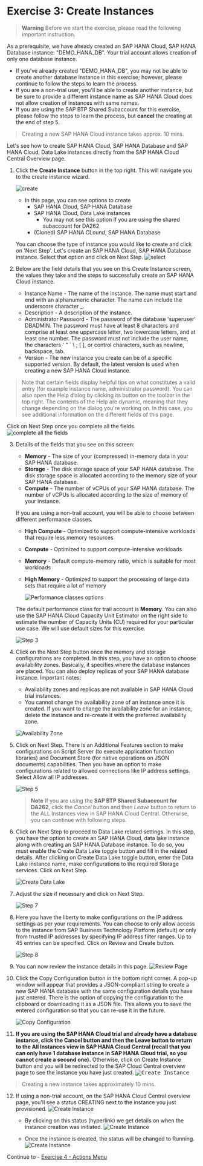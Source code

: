 # Exercise 3: Create Instances

> **Warning**
Before we start the exercise, please read the following important instruction.


As a prerequisite, we have already created an SAP HANA Cloud, SAP HANA Database instance: "DEMO_HANA_DB". Your trial account allows creation of only one database instance. 
* If you've already created "DEMO_HANA_DB", you may not be able to create another database instance in this exercise; however, please continue to follow the steps to learn the process. 
* If you are a non-trial user, you'll be able to create another instance, but be sure to provide a different instance name as SAP HANA Cloud does not allow creation of instances with same names. 
* If you are using the SAP BTP Shared Subaccount for this exercise, please follow the steps to learn the process, but **cancel** the creating at the end of step 5. 

> Creating a new SAP HANA Cloud instance takes approx. 10 mins.


Let's see how to create SAP HANA Cloud, SAP HANA Database and SAP HANA Cloud, Data Lake instances directly from the SAP HANA Cloud Central Overview page.

1. Click the **Create Instance** button in the top right. This will navigate you to the create instance wizard.
   
   ![create](images/1.png)

   * In this page, you can see options to create 
     *  SAP HANA Cloud, SAP HANA Database
     *  SAP HANA Cloud, Data Lake instances 
        *  You may not see this option if you are using the shared subaccount for DA262
     *  (Cloned) SAP HANA CLound, SAP HANA Database
     
    You can choose the type of instance you would like to create and click on 'Next Step'. Let's create an SAP HANA Cloud, SAP HANA Database instance. Select that option and click on Next Step.
    ![select](images/2.png)

2. Below are the field details that you see on this Create Instance screen, the values they take and the steps to successfully create an SAP HANA Cloud instance.

   * Instance Name - The name of the instance. The name must start and end with an alphanumeric character. The name can include the underscore character _.
   * Description - A description of the instance.
   * Administrator Password - The password of the database 'superuser' DBADMIN. The password must have at least 8 characters and comprise at least one uppercase letter, two lowercase letters, and at least one number. The password must not include the user name, the characters ' " ` \ ; [ ], or control characters, such as newline, backspace, tab.
   * Version - The new instance you create can be of a specific supported version. By default, the latest version is used when creating a new SAP HANA Cloud instance.
> Note that certain fields display helpful tips on what constitutes a valid entry (for example instance name, administrator password). You can also open the Help dialog by clicking its button on the toolbar in the top right. The contents of the Help are dynamic, meaning that they change depending on the dialog you're working on. In this case, you see additional information on the different fields of this page.


Click on Next Step once you complete all the fields.
    ![complete all the fields](images/3.png)

3. Details of the fields that you see on this screen:

    * **Memory** - The size of your (compressed) in-memory data in your SAP HANA database.
    * **Storage** - The disk storage space of your SAP HANA database. The disk storage space is allocated according to the memory size of your SAP HANA database.
    * **Compute** - The number of vCPUs of your SAP HANA database. The number of vCPUs is allocated according to the size of memory of your instance.
  
   If you are using a non-trail account, you will be able to choose between different performance classes.
    * **High Compute** - Optimized to support compute-intensive workloads that require less memory resources
    * **Compute** - Optimized to support compute-intensive workloads
    *  **Memory** - Default compute-memory ratio, which is suitable for most workloads
    *  **High Memory** - Optimized to support the processing of large data sets that require a lot of memory
  
        ![Performance classes options](images/6.png)

   The default performance class for trail account is **Memory**. You can also use the SAP HANA Cloud Capacity Unit Estimator on the right side to estimate the number of Capacity Units (CU) required for your particular use case. We will use default sizes for this exercise.

   ![Step 3](images/4.png)

4. Click on the Next Step button once the memory and storage configurations are completed. In this step, you have an option to choose availability zones. Basically, it specifies where the database instances are placed. You can also deploy replicas of your SAP HANA database instance. Important notes:

    * Availability zones and replicas are not available in SAP HANA Cloud trial instances.
    * You cannot change the availability zone of an instance once it is created. If you want to change the availability zone for an instance, delete the instance and re-create it with the preferred availability zone.
    
    ![Availability Zone](images/5.png)

5. Click on Next Step. There is an Additional Features section to make configurations on Script Server (to execute application function libraries) and Document Store (for native operations on JSON documents) capabilities. Then you have an option to make configurations related to allowed connections like IP address settings. Select Allow all IP addresses.

    ![Step 5](images/7.png)

   > **Note**
   If you are using the **SAP BTP Shared Subaccount for DA262**, click the *Cancel* button and then *Leave* button to return to the ALL Instances view in SAP HANA Cloud Central. Otherwise, you can continue with following steps.


6. Click on Next Step to proceed to Data Lake related settings. In this step, you have the option to create an SAP HANA Cloud, data lake instance along with creating an SAP HANA Database instance. To do so, you must enable the Create Data Lake toggle button and fill in the related details. After clicking on Create Data Lake toggle button, enter the Data Lake instance name, make configurations to the required Storage services. Click on Next Step.
    
    ![Create Data Lake](images/8.png)

7. Adjust the size if necessary and click on Next Step.
    
    ![Step 7](images/9.png)

8. Here you have the liberty to make configurations on the IP address settings as per your requirements. You can choose to only allow access to the instance from SAP Business Technology Platform (default) or only from trusted IP addresses by specifying IP address filter ranges. Up to 45 entries can be specified. Click on Review and Create button.

     ![Step 8](images/10.png)

9. You can now review the instance details in this page.
    ![Review Page](images/11.png)

10. Click the Copy Configuration button in the bottom right corner. A pop-up window will appear that provides a JSON-compliant string to create a new SAP HANA database with the same configuration details you have just entered. There is the option of copying the configuration to the clipboard or downloading it as a JSON file. This allows you to save the entered configuration so that you can re-use it in the future.
    
    ![Copy Configuration](images/12.png)

11. **If you are using the SAP HANA Cloud trial and already have a database instance, click the Cancel button and then the Leave button to return to the All Instances view in SAP HANA Cloud Central (recall that you can only have 1 database instance in SAP HANA Cloud trial, so you cannot create a second one).** Otherwise, click on Create Instance button and you will be redirected to the SAP Cloud Central overview page to see the instance you have just created. 
    <kbd>
    ![Create Instance](images/13.png)
    </kbd>
    
> Creating a new instance takes approximately 10 mins.
    
    

12. If using a non-trial account, on the SAP HANA Cloud Central overview page, you'll see a status CREATING next to the instance you just provisioned. 
        ![Create Instance](images/14.png)

    * By clicking on this status (hyperlink) we get details on when the instance creation was initiated. 
     ![Create Instance](images/15.png)
    
    * Once the instance is created, the status will be changed to Running.
    ![Create Instance](images/16.png)
 

Continue to - [Exercise 4 - Actions Menu](../ex4-ActionsMenu/README.md)
